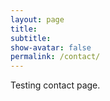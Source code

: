 ```yaml
---
layout: page
title: 
subtitle: 
show-avatar: false
permalink: /contact/
---
```


Testing contact page.

